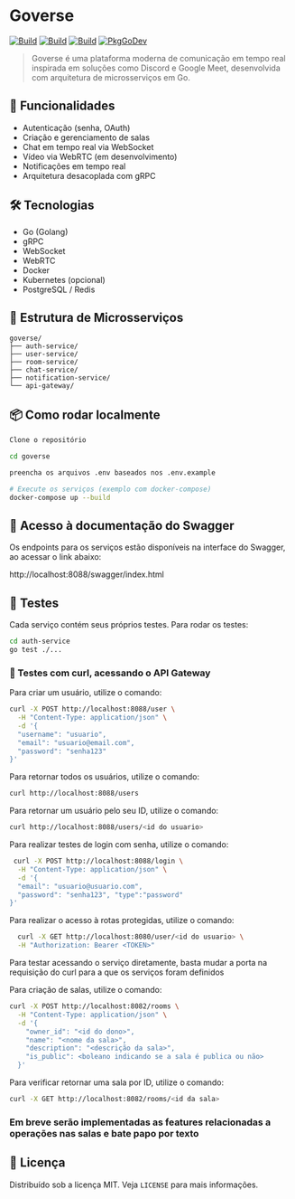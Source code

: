 # Goverse

[![Build](https://github.com/FelipeFelipeRenan/goverse/actions/workflows/auth-service-ci.yml/badge.svg)](https://github.com/FelipeFelipeRenan/goverse/actions/workflows/auth-service-ci.yml)
[![Build](https://github.com/FelipeFelipeRenan/goverse/actions/workflows/user-service-ci.yml/badge.svg)](https://github.com/FelipeFelipeRenan/goverse/actions/workflows/user-service-service-ci.yml)
[![Build](https://github.com/FelipeFelipeRenan/goverse/actions/workflows/room-service-ci.yml/badge.svg)](https://github.com/FelipeFelipeRenan/goverse/actions/workflows/room-service-service-ci.yml)
[![PkgGoDev](https://pkg.go.dev/badge/github.com/FelipeFelipeRenan/goverse)](https://pkg.go.dev/github.com/FelipeFelipeRenan/goverse)

> Goverse é uma plataforma moderna de comunicação em tempo real inspirada em soluções como Discord e Google Meet, desenvolvida com arquitetura de microsserviços em Go.

## 🧩 Funcionalidades

- Autenticação (senha, OAuth)
- Criação e gerenciamento de salas
- Chat em tempo real via WebSocket
- Vídeo via WebRTC (em desenvolvimento)
- Notificações em tempo real
- Arquitetura desacoplada com gRPC

## 🛠️ Tecnologias

- Go (Golang)
- gRPC
- WebSocket
- WebRTC
- Docker
- Kubernetes (opcional)
- PostgreSQL / Redis

## 🚀 Estrutura de Microsserviços

```
goverse/
├── auth-service/
├── user-service/
├── room-service/
├── chat-service/
├── notification-service/
└── api-gateway/
```

## 📦 Como rodar localmente

```bash
Clone o repositório

cd goverse

preencha os arquivos .env baseados nos .env.example

# Execute os serviços (exemplo com docker-compose)
docker-compose up --build
```
## 🧪 Acesso à documentação do Swagger 
Os endpoints para os serviços estão disponíveis na interface do Swagger, ao acessar o link abaixo:

http://localhost:8088/swagger/index.html

## 🧪 Testes

Cada serviço contém seus próprios testes. Para rodar os testes:

```bash
cd auth-service
go test ./...
```

### 🧪 Testes com curl, acessando o API Gateway

Para criar um usuário, utilize o comando: 

```bash
curl -X POST http://localhost:8088/user \
  -H "Content-Type: application/json" \
  -d '{
  "username": "usuario",
  "email": "usuario@email.com",
  "password": "senha123"
}'

```

Para retornar todos os usuários, utilize o comando:
```bash
curl http://localhost:8088/users
```

Para retornar um usuário pelo seu ID, utilize o comando: 
```bash
curl http://localhost:8088/users/<id do usuario>
```

Para realizar testes de login com senha, utilize o comando: 

```bash
 curl -X POST http://localhost:8088/login \
  -H "Content-Type: application/json" \
  -d '{
  "email": "usuario@usuario.com",
  "password": "senha123", "type":"password"
}'
```
Para realizar o acesso à rotas protegidas, utilize o comando: 
```bash
  curl -X GET http://localhost:8080/user/<id do usuario> \
  -H "Authorization: Bearer <TOKEN>"    
```
Para testar acessando o serviço diretamente, basta mudar a porta na requisição do curl para a que os serviços foram definidos

Para criação de salas, utilize o comando:

```bash
curl -X POST http://localhost:8082/rooms \
  -H "Content-Type: application/json" \
  -d '{
    "owner_id": "<id do dono>",
    "name": "<nome da sala>",
    "description": "<descrição da sala>",
    "is_public": <boleano indicando se a sala é publica ou não>
  }'
```

Para verificar retornar uma sala por ID, utilize o comando:

```bash
curl -X GET http://localhost:8082/rooms/<id da sala>
```

### Em breve serão implementadas as features relacionadas a operações nas salas e bate papo por texto


## 📄 Licença

Distribuído sob a licença MIT. Veja `LICENSE` para mais informações.
